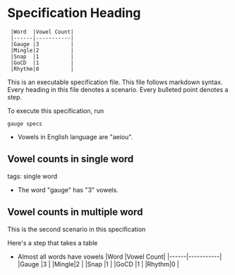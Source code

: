 Specification Heading
=====================
     |Word  |Vowel Count|
     |------|-----------|
     |Gauge |3          |
     |Mingle|2          |
     |Snap  |1          |
     |GoCD  |1          |
     |Rhythm|0          |


This is an executable specification file. This file follows markdown syntax.
Every heading in this file denotes a scenario. Every bulleted point denotes a step.

To execute this specification, run

    gauge specs


* Vowels in English language are "aeiou".

Vowel counts in single word
---------------------------

tags: single word

* The word "gauge" has "3" vowels.


Vowel counts in multiple word
-----------------------------

This is the second scenario in this specification

Here's a step that takes a table

* Almost all words have vowels
     |Word  |Vowel Count|
     |------|-----------|
     |Gauge |3          |
     |Mingle|2          |
     |Snap  |1          |
     |GoCD  |1          |
     |Rhythm|0          |
